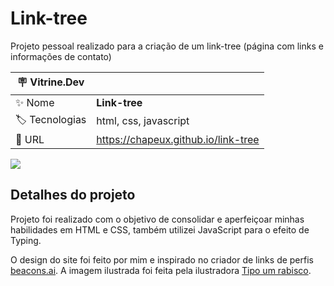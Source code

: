 # Link-tree

Projeto pessoal realizado para a criação de um link-tree (página com links e informações de contato)

| :placard: Vitrine.Dev |     |
| -------------  | --- |
| :sparkles: Nome        | **Link-tree**
| :label: Tecnologias | html, css, javascript
| :rocket: URL         | https://chapeux.github.io/link-tree

<!-- Inserir imagem com a #vitrinedev ao final do link -->
![](https://i.imgur.com/S3zGz3u.png#vitrinedev)

## Detalhes do projeto

Projeto foi realizado com o objetivo de consolidar e aperfeiçoar minhas habilidades em HTML e CSS, também utilizei JavaScript para o efeito de Typing.

O design do site foi feito por mim e inspirado no criador de links de perfis [beacons.ai](https://beacons.ai/). 
A imagem ilustrada foi feita pela ilustradora [Tipo um rabisco](https://www.instagram.com/tipoumrabisco/).
